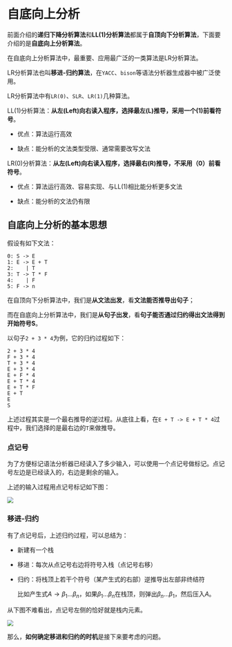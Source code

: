 # 自底向上分析

前面介绍的**递归下降分析算法**和**LL(1)分析算法**都属于**自顶向下分析算法**，下面要介绍的是**自底向上分析算法**。

在自底向上分析算法中，最重要、应用最广泛的一类算法是LR分析算法。

LR分析算法也叫**移进-归约算法**，在`YACC`、`bison`等语法分析器生成器中被广泛使用。

LR分析算法中有`LR(0)`、`SLR`、`LR(1)`几种算法。

LL(1)分析算法：**从左(Left)向右读入程序，选择最左(L)推导，采用一个(1)前看符号**。

* 优点：算法运行高效

* 缺点：能分析的文法类型受限、通常需要改写文法

LR(0)分析算法：**从左(Left)向右读入程序，选择最右(R)推导，不采用（0）前看符号**。

* 优点：算法运行高效、容易实现、与LL(1)相比能分析更多文法

* 缺点：能分析的文法仍有限

## 自底向上分析的基本思想

假设有如下文法：

```
0: S -> E
1: E -> E + T
2:    | T
3: T -> T * F
4:    | F
5: F -> n
```

在自顶向下分析算法中，我们是**从文法出发**，看**文法能否推导出句子**；

而在自底向上分析算法中，我们是**从句子出发**，看**句子能否通过归约得出文法得到开始符号S**。

以句子`2 + 3 * 4`为例，它的归约过程如下：

```
2 + 3 * 4
F + 3 * 4
T + 3 * 4
E + 3 * 4
E + F * 4
E + T * 4
E + T * F
E + T
E
S
```

上述过程其实是一个最右推导的逆过程。从底往上看，在`E + T -> E + T * 4`过程中，我们选择的是最右边的`T`来做推导。

### 点记号

为了方便标记语法分析器已经读入了多少输入，可以使用一个点记号做标记。点记号左边是已经读入的，右边是剩余的输入。

上述的输入过程用点记号标记如下图：

<img src="http://rt9iekfji.hn-bkt.clouddn.com/008i3skNgy1gts72hdg8wj606g08kglp02.jpg" style="zoom:90%;" />

### 移进-归约

有了点记号后，上述归约过程，可以总结为：

* 新建有一个栈

* 移进：每次从点记号右边将符号入栈（点记号右移）

* 归约：将栈顶上若干个符号（某产生式的右部）逆推导出左部非终结符

  比如产生式$A \to \beta_1\dots\beta_n$，如果$\beta_1\dots\beta_n$在栈顶，则弹出$\beta_n\dots\beta_1$，然后压入$A$。

从下图不难看出，点记号左侧的恰好就是栈内元素。

<img src="http://rt9iekfji.hn-bkt.clouddn.com/008i3skNgy1gts72hdg8wj606g08kglp02.jpg" style="zoom:90%;" />

那么，**如何确定移进和归约的时机**是接下来要考虑的问题。
